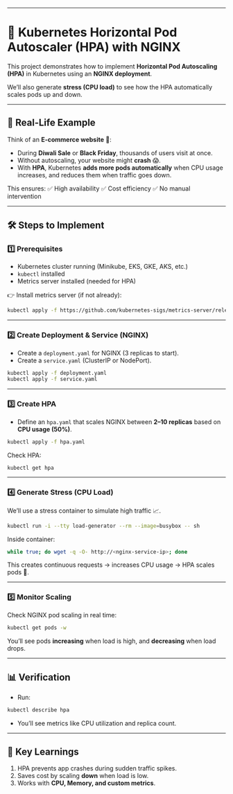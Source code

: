 
---

# 🚀 Kubernetes Horizontal Pod Autoscaler (HPA) with NGINX

This project demonstrates how to implement **Horizontal Pod Autoscaling (HPA)** in Kubernetes using an **NGINX deployment**.

We’ll also generate **stress (CPU load)** to see how the HPA automatically scales pods up and down.

---

## 🏢 Real-Life Example

Think of an **E-commerce website** 🛒:

* During **Diwali Sale** or **Black Friday**, thousands of users visit at once.
* Without autoscaling, your website might **crash** 😱.
* With **HPA**, Kubernetes **adds more pods automatically** when CPU usage increases, and reduces them when traffic goes down.

This ensures:
✅ High availability
✅ Cost efficiency
✅ No manual intervention

---

## 🛠️ Steps to Implement

### 1️⃣ Prerequisites

* Kubernetes cluster running (Minikube, EKS, GKE, AKS, etc.)
* `kubectl` installed
* Metrics server installed (needed for HPA)

👉 Install metrics server (if not already):

```bash
kubectl apply -f https://github.com/kubernetes-sigs/metrics-server/releases/latest/download/components.yaml
```

---

### 2️⃣ Create Deployment & Service (NGINX)

* Create a `deployment.yaml` for NGINX (3 replicas to start).
* Create a `service.yaml` (ClusterIP or NodePort).

```bash
kubectl apply -f deployment.yaml
kubectl apply -f service.yaml
```

---

### 3️⃣ Create HPA

* Define an `hpa.yaml` that scales NGINX between **2–10 replicas** based on **CPU usage (50%)**.

```bash
kubectl apply -f hpa.yaml
```

Check HPA:

```bash
kubectl get hpa
```

---

### 4️⃣ Generate Stress (CPU Load)

We’ll use a stress container to simulate high traffic 📈.

```bash
kubectl run -i --tty load-generator --rm --image=busybox -- sh
```

Inside container:

```bash
while true; do wget -q -O- http://<nginx-service-ip>; done
```

This creates continuous requests → increases CPU usage → HPA scales pods 🚀.

---

### 5️⃣ Monitor Scaling

Check NGINX pod scaling in real time:

```bash
kubectl get pods -w
```

You’ll see pods **increasing** when load is high, and **decreasing** when load drops.

---

## 📊 Verification

* Run:

```bash
kubectl describe hpa
```

* You’ll see metrics like CPU utilization and replica count.

---

## 🎯 Key Learnings

1. HPA prevents app crashes during sudden traffic spikes.
2. Saves cost by scaling **down** when load is low.
3. Works with **CPU, Memory, and custom metrics**.


